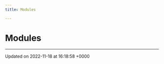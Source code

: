 ```yaml
---
title: Modules

---
```


# Modules







-------------------------------

Updated on 2022-11-18 at 16:18:58 +0000

